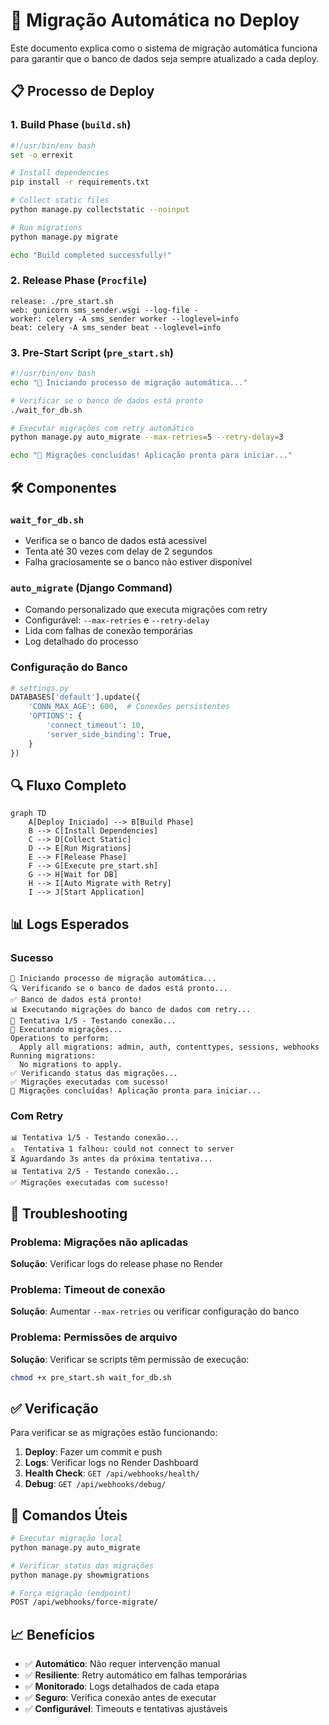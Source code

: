 # 🔄 Migração Automática no Deploy

Este documento explica como o sistema de migração automática funciona para garantir que o banco de dados seja sempre atualizado a cada deploy.

## 📋 Processo de Deploy

### 1. Build Phase (`build.sh`)
```bash
#!/usr/bin/env bash
set -o errexit

# Install dependencies
pip install -r requirements.txt

# Collect static files
python manage.py collectstatic --noinput

# Run migrations
python manage.py migrate

echo "Build completed successfully!"
```

### 2. Release Phase (`Procfile`)
```
release: ./pre_start.sh
web: gunicorn sms_sender.wsgi --log-file -
worker: celery -A sms_sender worker --loglevel=info
beat: celery -A sms_sender beat --loglevel=info
```

### 3. Pre-Start Script (`pre_start.sh`)
```bash
#!/usr/bin/env bash
echo "🔄 Iniciando processo de migração automática..."

# Verificar se o banco de dados está pronto
./wait_for_db.sh

# Executar migrações com retry automático
python manage.py auto_migrate --max-retries=5 --retry-delay=3

echo "🚀 Migrações concluídas! Aplicação pronta para iniciar..."
```

## 🛠️ Componentes

### `wait_for_db.sh`
- Verifica se o banco de dados está acessível
- Tenta até 30 vezes com delay de 2 segundos
- Falha graciosamente se o banco não estiver disponível

### `auto_migrate` (Django Command)
- Comando personalizado que executa migrações com retry
- Configurável: `--max-retries` e `--retry-delay`
- Lida com falhas de conexão temporárias
- Log detalhado do processo

### Configuração do Banco
```python
# settings.py
DATABASES['default'].update({
    'CONN_MAX_AGE': 600,  # Conexões persistentes
    'OPTIONS': {
        'connect_timeout': 10,
        'server_side_binding': True,
    }
})
```

## 🔍 Fluxo Completo

```mermaid
graph TD
    A[Deploy Iniciado] --> B[Build Phase]
    B --> C[Install Dependencies]
    C --> D[Collect Static]
    D --> E[Run Migrations]
    E --> F[Release Phase]
    F --> G[Execute pre_start.sh]
    G --> H[Wait for DB]
    H --> I[Auto Migrate with Retry]
    I --> J[Start Application]
```

## 📊 Logs Esperados

### Sucesso
```
🔄 Iniciando processo de migração automática...
🔍 Verificando se o banco de dados está pronto...
✅ Banco de dados está pronto!
📊 Executando migrações do banco de dados com retry...
🔄 Tentativa 1/5 - Testando conexão...
🔄 Executando migrações...
Operations to perform:
  Apply all migrations: admin, auth, contenttypes, sessions, webhooks
Running migrations:
  No migrations to apply.
✅ Verificando status das migrações...
✅ Migrações executadas com sucesso!
🚀 Migrações concluídas! Aplicação pronta para iniciar...
```

### Com Retry
```
📊 Tentativa 1/5 - Testando conexão...
⚠️  Tentativa 1 falhou: could not connect to server
⏳ Aguardando 3s antes da próxima tentativa...
📊 Tentativa 2/5 - Testando conexão...
✅ Migrações executadas com sucesso!
```

## 🚨 Troubleshooting

### Problema: Migrações não aplicadas
**Solução**: Verificar logs do release phase no Render

### Problema: Timeout de conexão
**Solução**: Aumentar `--max-retries` ou verificar configuração do banco

### Problema: Permissões de arquivo
**Solução**: Verificar se scripts têm permissão de execução:
```bash
chmod +x pre_start.sh wait_for_db.sh
```

## ✅ Verificação

Para verificar se as migrações estão funcionando:

1. **Deploy**: Fazer um commit e push
2. **Logs**: Verificar logs no Render Dashboard
3. **Health Check**: `GET /api/webhooks/health/`
4. **Debug**: `GET /api/webhooks/debug/`

## 🔧 Comandos Úteis

```bash
# Executar migração local
python manage.py auto_migrate

# Verificar status das migrações
python manage.py showmigrations

# Força migração (endpoint)
POST /api/webhooks/force-migrate/
```

## 📈 Benefícios

- ✅ **Automático**: Não requer intervenção manual
- ✅ **Resiliente**: Retry automático em falhas temporárias
- ✅ **Monitorado**: Logs detalhados de cada etapa
- ✅ **Seguro**: Verifica conexão antes de executar
- ✅ **Configurável**: Timeouts e tentativas ajustáveis
